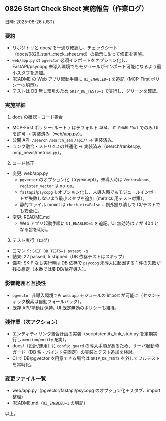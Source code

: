 ## 0826 Start Check Sheet 実施報告（作業ログ）

日時: 2025-08-26 (JST)

### 要約
- リポジトリと docs/ を一通り確認し、チェックシート（docs/0826_start_check_sheet.md）の指示に沿って修正を実施。
- `web/app.py` の `pgvector` 必須インポートをオプション化し、FastAPI/psycopg 未導入環境でもモジュールがインポート可能になるよう最小スタブを追加。
- README の Web アプリ起動手順に `UI_ENABLED=1` を追記（MCP-First ポリシーの明示）。
- テストは DB 無し環境のため `SKIP_DB_TESTS=1` で実行し、グリーンを確認。

### 実施詳細
1) docs の確認・コード突合
- MCP-First ポリシー: ルート `/` はデフォルト 404、`UI_ENABLED=1` でのみ UI を許可 → 実装済み（web/app.py）。
- 公開 API: `/search` `/search_sem` `/api/*` → 実装済み。
- ランク融合・メトリクスの共通化 → 実装済み（search/ranker.py, mcp_news/metrics.py）。

2) コード修正
- 変更: web/app.py
  - `pgvector` のオプション化（try/except）。未導入時は `Vector=None`、`register_vector` は no-op。
  - `fastapi`/`psycopg` もオプション化し、未導入時でもモジュールインポートが失敗しないよう最小スタブを追加（metrics 用テスト対策）。
  - 静的ファイル mount は `check_dir=False` + 例外握り潰しで CI/テストでも安全に。
- 変更: README.md
  - Web アプリ起動手順に `UI_ENABLED=1` を追記。UI 無効時は `/` が 404 となる旨を明示。

3) テスト実行（ログ）
- コマンド: `SKIP_DB_TESTS=1 pytest -q`
- 結果: 22 passed, 5 skipped（DB 依存テストはスキップ）
- 備考: SKIP なし実行時は DB 依存で `psycopg` 未導入に起因する 1 件の失敗が残る想定（本番では要 DB/依存導入）。

### 影響範囲と互換性
- `pgvector` 非導入環境でも `web.app` モジュールの import が可能に（セマンティック検索は自動フォールバック）。
- 既存 API/挙動は保持。UI 既定無効のポリシーも維持。

### 残作業（次アクション）
- エンティティリンク統合計画の実装（scripts/entity_link_stub.py を定期実行し `mention`/`entity` 充実）。
- docs/（設計/運用）に `config_guard` の導入手順があるため、サーバ起動時ガード（DB 名・バインド先固定）の実装とテスト追加を検討。
- CI で DB/pgvector を用意できる場合は `SKIP_DB_TESTS` を外してフルテストを常時化。

### 変更ファイル一覧
- web/app.py（pgvector/fastapi/psycopg のオプション化＋スタブ、import 整理）
- README.md（`UI_ENABLED=1` の明記）

以上。

